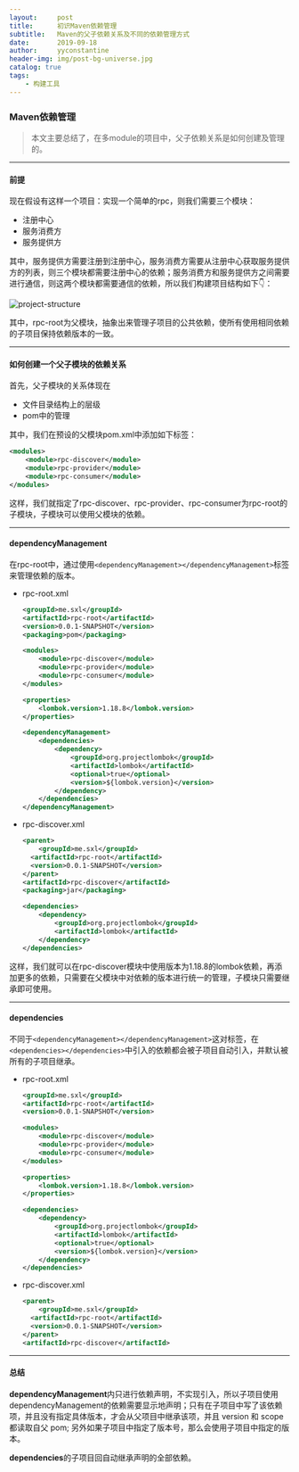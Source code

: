 ```yaml
---
layout:     post
title:      初识Maven依赖管理
subtitle:   Maven的父子依赖关系及不同的依赖管理方式
date:       2019-09-18
author:     yyconstantine
header-img: img/post-bg-universe.jpg
catalog: true
tags:
    - 构建工具
---
```


### Maven依赖管理

> 本文主要总结了，在多module的项目中，父子依赖关系是如何创建及管理的。

---

#### 前提

现在假设有这样一个项目：实现一个简单的rpc，则我们需要三个模块：

- 注册中心
- 服务消费方
- 服务提供方

其中，服务提供方需要注册到注册中心，服务消费方需要从注册中心获取服务提供方的列表，则三个模块都需要注册中心的依赖；服务消费方和服务提供方之间需要进行通信，则这两个模块都需要通信的依赖，所以我们构建项目结构如下👇：

![project-structure](https://sm.ms/image/Wzo2StuvRKaDFYj)

其中，rpc-root为父模块，抽象出来管理子项目的公共依赖，使所有使用相同依赖的子项目保持依赖版本的一致。

---

#### 如何创建一个父子模块的依赖关系

首先，父子模块的关系体现在

- 文件目录结构上的层级
- pom中的管理

其中，我们在预设的父模块pom.xml中添加如下标签：

```xml
<modules>
    <module>rpc-discover</module>
    <module>rpc-provider</module>
    <module>rpc-consumer</module>
</modules>
```

这样，我们就指定了rpc-discover、rpc-provider、rpc-consumer为rpc-root的子模块，子模块可以使用父模块的依赖。

---

#### dependencyManagement

在rpc-root中，通过使用```<dependencyManagement></dependencyManagement>```标签来管理依赖的版本。

- rpc-root.xml

  ```xml
  <groupId>me.sxl</groupId>
  <artifactId>rpc-root</artifactId>
  <version>0.0.1-SNAPSHOT</version>
  <packaging>pom</packaging>
  
  <modules>
      <module>rpc-discover</module>
      <module>rpc-provider</module>
      <module>rpc-consumer</module>
  </modules>
  
  <properties>
      <lombok.version>1.18.8</lombok.version>
  </properties>
  
  <dependencyManagement>
      <dependencies>
          <dependency>
              <groupId>org.projectlombok</groupId>
              <artifactId>lombok</artifactId>
              <optional>true</optional>
              <version>${lombok.version}</version>
          </dependency>
      </dependencies>
  </dependencyManagement>
  ```

- rpc-discover.xml

  ```xml
  <parent>
      <groupId>me.sxl</groupId>
  	<artifactId>rpc-root</artifactId>
  	<version>0.0.1-SNAPSHOT</version>
  </parent>
  <artifactId>rpc-discover</artifactId>
  <packaging>jar</packaging>
  
  <dependencies>
      <dependency>
          <groupId>org.projectlombok</groupId>
          <artifactId>lombok</artifactId>
      </dependency>
  </dependencies>
  ```

这样，我们就可以在rpc-discover模块中使用版本为1.18.8的lombok依赖，再添加更多的依赖，只需要在父模块中对依赖的版本进行统一的管理，子模块只需要继承即可使用。

---

#### dependencies

不同于```<dependencyManagement></dependencyManagement>```这对标签，在```<dependencies></dependencies>```中引入的依赖都会被子项目自动引入，并默认被所有的子项目继承。

- rpc-root.xml

  ```xml
  <groupId>me.sxl</groupId>
  <artifactId>rpc-root</artifactId>
  <version>0.0.1-SNAPSHOT</version>
  
  <modules>
      <module>rpc-discover</module>
      <module>rpc-provider</module>
      <module>rpc-consumer</module>
  </modules>
  
  <properties>
      <lombok.version>1.18.8</lombok.version>
  </properties>
  
  <dependencies>
      <dependency>
          <groupId>org.projectlombok</groupId>
          <artifactId>lombok</artifactId>
          <optional>true</optional>
          <version>${lombok.version}</version>
      </dependency>
  </dependencies>
  ```

- rpc-discover.xml

  ```xml
  <parent>
      <groupId>me.sxl</groupId>
  	<artifactId>rpc-root</artifactId>
  	<version>0.0.1-SNAPSHOT</version>
  </parent>
  <artifactId>rpc-discover</artifactId>
  ```

---

#### 总结

**dependencyManagement**内只进行依赖声明，不实现引入，所以子项目使用dependencyManagement的依赖需要显示地声明；只有在子项目中写了该依赖项，并且没有指定具体版本，才会从父项目中继承该项，并且 version 和 scope 都读取自父 pom; 另外如果子项目中指定了版本号，那么会使用子项目中指定的版本。

**dependencies**的子项目回自动继承声明的全部依赖。
